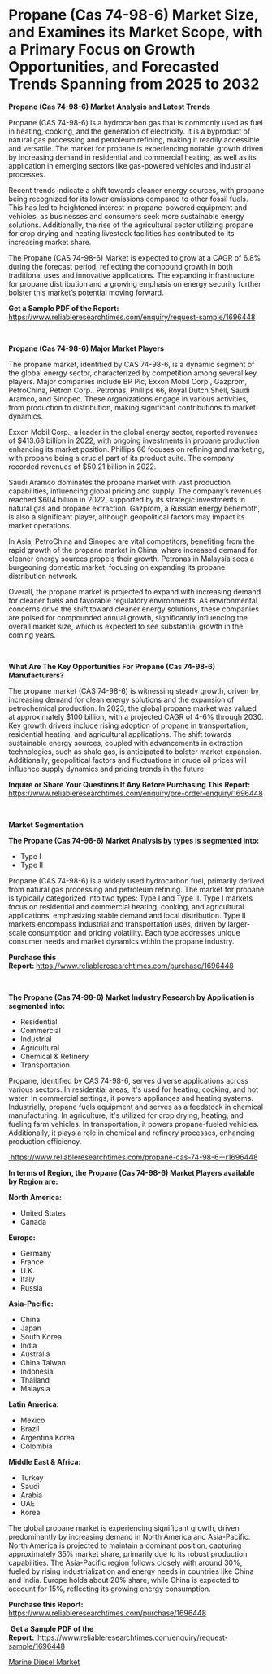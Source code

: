 <p><h1>Propane (Cas 74-98-6) Market Size, and Examines its Market Scope, with a Primary Focus on Growth Opportunities, and Forecasted Trends Spanning from 2025 to 2032</h1></p><p><strong>Propane (Cas 74-98-6) Market Analysis and Latest Trends</strong></p>
<p><p>Propane (CAS 74-98-6) is a hydrocarbon gas that is commonly used as fuel in heating, cooking, and the generation of electricity. It is a byproduct of natural gas processing and petroleum refining, making it readily accessible and versatile. The market for propane is experiencing notable growth driven by increasing demand in residential and commercial heating, as well as its application in emerging sectors like gas-powered vehicles and industrial processes.</p><p>Recent trends indicate a shift towards cleaner energy sources, with propane being recognized for its lower emissions compared to other fossil fuels. This has led to heightened interest in propane-powered equipment and vehicles, as businesses and consumers seek more sustainable energy solutions. Additionally, the rise of the agricultural sector utilizing propane for crop drying and heating livestock facilities has contributed to its increasing market share.</p><p>The Propane (CAS 74-98-6) Market is expected to grow at a CAGR of 6.8% during the forecast period, reflecting the compound growth in both traditional uses and innovative applications. The expanding infrastructure for propane distribution and a growing emphasis on energy security further bolster this market’s potential moving forward.</p></p>
<p><strong>Get a Sample PDF of the Report:&nbsp;</strong> <a href="https://www.reliableresearchtimes.com/enquiry/request-sample/1696448?utm_campaign=1558&utm_medium=2&utm_source=Github&utm_content=ia&utm_term=08012025&utm_id=propane-cas-74-98-6">https://www.reliableresearchtimes.com/enquiry/request-sample/1696448</a></p>
<p>&nbsp;</p>
<p><strong>Propane (Cas 74-98-6) Major Market Players</strong></p>
<p><p>The propane market, identified by CAS 74-98-6, is a dynamic segment of the global energy sector, characterized by competition among several key players. Major companies include BP Plc, Exxon Mobil Corp., Gazprom, PetroChina, Petron Corp., Petronas, Phillips 66, Royal Dutch Shell, Saudi Aramco, and Sinopec. These organizations engage in various activities, from production to distribution, making significant contributions to market dynamics.</p><p>Exxon Mobil Corp., a leader in the global energy sector, reported revenues of $413.68 billion in 2022, with ongoing investments in propane production enhancing its market position. Phillips 66 focuses on refining and marketing, with propane being a crucial part of its product suite. The company recorded revenues of $50.21 billion in 2022.</p><p>Saudi Aramco dominates the propane market with vast production capabilities, influencing global pricing and supply. The company’s revenues reached $604 billion in 2022, supported by its strategic investments in natural gas and propane extraction. Gazprom, a Russian energy behemoth, is also a significant player, although geopolitical factors may impact its market operations.</p><p>In Asia, PetroChina and Sinopec are vital competitors, benefiting from the rapid growth of the propane market in China, where increased demand for cleaner energy sources propels their growth. Petronas in Malaysia sees a burgeoning domestic market, focusing on expanding its propane distribution network.</p><p>Overall, the propane market is projected to expand with increasing demand for cleaner fuels and favorable regulatory environments. As environmental concerns drive the shift toward cleaner energy solutions, these companies are poised for compounded annual growth, significantly influencing the overall market size, which is expected to see substantial growth in the coming years.</p></p>
<p>&nbsp;</p>
<p><strong>What Are The Key Opportunities For Propane (Cas 74-98-6) Manufacturers?</strong></p>
<p><p>The propane market (CAS 74-98-6) is witnessing steady growth, driven by increasing demand for clean energy solutions and the expansion of petrochemical production. In 2023, the global propane market was valued at approximately $100 billion, with a projected CAGR of 4-6% through 2030. Key growth drivers include rising adoption of propane in transportation, residential heating, and agricultural applications. The shift towards sustainable energy sources, coupled with advancements in extraction technologies, such as shale gas, is anticipated to bolster market expansion. Additionally, geopolitical factors and fluctuations in crude oil prices will influence supply dynamics and pricing trends in the future.</p></p>
<p><strong>Inquire or Share Your Questions If Any Before Purchasing This Report:</strong> <a href="https://www.reliableresearchtimes.com/enquiry/pre-order-enquiry/1696448?utm_campaign=1558&utm_medium=2&utm_source=Github&utm_content=ia&utm_term=08012025&utm_id=propane-cas-74-98-6">https://www.reliableresearchtimes.com/enquiry/pre-order-enquiry/1696448</a></p>
<p>&nbsp;</p>
<p><strong>Market Segmentation</strong></p>
<p><strong>The Propane (Cas 74-98-6) Market Analysis by types is segmented into:</strong></p>
<p><ul><li>Type I</li><li>Type II</li></ul></p>
<p><p>Propane (CAS 74-98-6) is a widely used hydrocarbon fuel, primarily derived from natural gas processing and petroleum refining. The market for propane is typically categorized into two types: Type I and Type II. Type I markets focus on residential and commercial heating, cooking, and agricultural applications, emphasizing stable demand and local distribution. Type II markets encompass industrial and transportation uses, driven by larger-scale consumption and pricing volatility. Each type addresses unique consumer needs and market dynamics within the propane industry.</p></p>
<p><strong>Purchase this Report:&nbsp;</strong><a href="https://www.reliableresearchtimes.com/purchase/1696448?utm_campaign=1558&utm_medium=2&utm_source=Github&utm_content=ia&utm_term=08012025&utm_id=propane-cas-74-98-6">https://www.reliableresearchtimes.com/purchase/1696448</a></p>
<p>&nbsp;</p>
<p><strong>The Propane (Cas 74-98-6) Market Industry Research by Application is segmented into:</strong></p>
<p><ul><li>Residential</li><li>Commercial</li><li>Industrial</li><li>Agricultural</li><li>Chemical & Refinery</li><li>Transportation</li></ul></p>
<p><p>Propane, identified by CAS 74-98-6, serves diverse applications across various sectors. In residential areas, it's used for heating, cooking, and hot water. In commercial settings, it powers appliances and heating systems. Industrially, propane fuels equipment and serves as a feedstock in chemical manufacturing. In agriculture, it's utilized for crop drying, heating, and fueling farm vehicles. In transportation, it powers propane-fueled vehicles. Additionally, it plays a role in chemical and refinery processes, enhancing production efficiency.</p></p>
<p><a href="https://www.reliableresearchtimes.com/propane-cas-74-98-6--r1696448?utm_campaign=1558&utm_medium=2&utm_source=Github&utm_content=ia&utm_term=08012025&utm_id=propane-cas-74-98-6">&nbsp;https://www.reliableresearchtimes.com/propane-cas-74-98-6--r1696448</a></p>
<p><strong>In terms of Region, the Propane (Cas 74-98-6) Market Players available by Region are:</strong></p>
<p>
    <p> <strong> North America: </strong>
        <ul>
            <li>United States</li>
            <li>Canada</li>
        </ul>
        </p> 
    <p> <strong> Europe: </strong>
        <ul>
            <li>Germany</li>
            <li>France</li>
            <li>U.K.</li>
            <li>Italy</li>
            <li>Russia</li>
        </ul>
        </p> 
    <p> <strong> Asia-Pacific: </strong>
        <ul>
            <li>China</li>
            <li>Japan</li>
            <li>South Korea</li>
            <li>India</li>
            <li>Australia</li>
            <li>China Taiwan</li>
            <li>Indonesia</li>
            <li>Thailand</li>
            <li>Malaysia</li>
        </ul>
        </p> 
    <p> <strong> Latin America: </strong>
        <ul>
            <li>Mexico</li>
            <li>Brazil</li>
            <li>Argentina Korea</li>
            <li>Colombia</li>
        </ul>
        </p> 
    <p> <strong> Middle East & Africa: </strong>
        <ul>
            <li>Turkey</li>
            <li>Saudi</li>
            <li>Arabia</li>
            <li>UAE</li>
            <li>Korea</li>
        </ul>
    </p>
    </p>
<p><p>The global propane market is experiencing significant growth, driven predominantly by increasing demand in North America and Asia-Pacific. North America is projected to maintain a dominant position, capturing approximately 35% market share, primarily due to its robust production capabilities. The Asia-Pacific region follows closely with around 30%, fueled by rising industrialization and energy needs in countries like China and India. Europe holds about 20% share, while China is expected to account for 15%, reflecting its growing energy consumption.</p></p>
<p><strong>Purchase this Report: </strong><a href="https://www.reliableresearchtimes.com/purchase/1696448?utm_campaign=1558&utm_medium=2&utm_source=Github&utm_content=ia&utm_term=08012025&utm_id=propane-cas-74-98-6">https://www.reliableresearchtimes.com/purchase/1696448</a></p>
<p>&nbsp;<strong>Get a Sample PDF of the Report:&nbsp;&nbsp;</strong><a href="https://www.reliableresearchtimes.com/enquiry/request-sample/1696448?utm_campaign=1558&utm_medium=2&utm_source=Github&utm_content=ia&utm_term=08012025&utm_id=propane-cas-74-98-6">https://www.reliableresearchtimes.com/enquiry/request-sample/1696448</a></p>
<p><strong></strong></p>
<p><p><a href="https://github.com/willjis/Market-Research-Report-List-1/blob/main/marine-diesel-market.md?utm_campaign=1558&utm_medium=2&utm_source=Github&utm_content=ia&utm_term=08012025&utm_id=propane-cas-74-98-6">Marine Diesel Market</a></p></p>